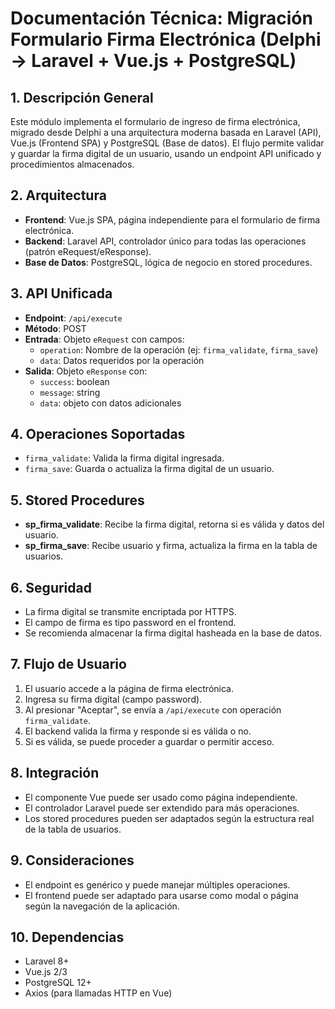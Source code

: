 # Documentación Técnica: Migración Formulario Firma Electrónica (Delphi → Laravel + Vue.js + PostgreSQL)

## 1. Descripción General
Este módulo implementa el formulario de ingreso de firma electrónica, migrado desde Delphi a una arquitectura moderna basada en Laravel (API), Vue.js (Frontend SPA) y PostgreSQL (Base de datos). El flujo permite validar y guardar la firma digital de un usuario, usando un endpoint API unificado y procedimientos almacenados.

## 2. Arquitectura
- **Frontend**: Vue.js SPA, página independiente para el formulario de firma electrónica.
- **Backend**: Laravel API, controlador único para todas las operaciones (patrón eRequest/eResponse).
- **Base de Datos**: PostgreSQL, lógica de negocio en stored procedures.

## 3. API Unificada
- **Endpoint**: `/api/execute`
- **Método**: POST
- **Entrada**: Objeto `eRequest` con campos:
  - `operation`: Nombre de la operación (ej: `firma_validate`, `firma_save`)
  - `data`: Datos requeridos por la operación
- **Salida**: Objeto `eResponse` con:
  - `success`: boolean
  - `message`: string
  - `data`: objeto con datos adicionales

## 4. Operaciones Soportadas
- `firma_validate`: Valida la firma digital ingresada.
- `firma_save`: Guarda o actualiza la firma digital de un usuario.

## 5. Stored Procedures
- **sp_firma_validate**: Recibe la firma digital, retorna si es válida y datos del usuario.
- **sp_firma_save**: Recibe usuario y firma, actualiza la firma en la tabla de usuarios.

## 6. Seguridad
- La firma digital se transmite encriptada por HTTPS.
- El campo de firma es tipo password en el frontend.
- Se recomienda almacenar la firma digital hasheada en la base de datos.

## 7. Flujo de Usuario
1. El usuario accede a la página de firma electrónica.
2. Ingresa su firma digital (campo password).
3. Al presionar "Aceptar", se envía a `/api/execute` con operación `firma_validate`.
4. El backend valida la firma y responde si es válida o no.
5. Si es válida, se puede proceder a guardar o permitir acceso.

## 8. Integración
- El componente Vue puede ser usado como página independiente.
- El controlador Laravel puede ser extendido para más operaciones.
- Los stored procedures pueden ser adaptados según la estructura real de la tabla de usuarios.

## 9. Consideraciones
- El endpoint es genérico y puede manejar múltiples operaciones.
- El frontend puede ser adaptado para usarse como modal o página según la navegación de la aplicación.

## 10. Dependencias
- Laravel 8+
- Vue.js 2/3
- PostgreSQL 12+
- Axios (para llamadas HTTP en Vue)

